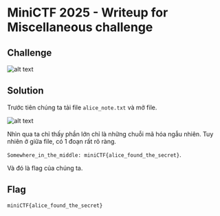 # MiniCTF 2025 - Writeup for Miscellaneous challenge

## Challenge

![alt text](image.png)

## Solution

Trước tiên chúng ta tải file `alice_note.txt` và mở file.

![alt text](image-1.png)

Nhìn qua ta chỉ thấy phần lớn chỉ là những chuỗi mã hóa ngẫu nhiên. Tuy nhiên ở giữa file, có 1 đoạn rất rõ ràng.

`Somewhere_in_the_middle: miniCTF{alice_found_the_secret}`.

Và đó là flag của chúng ta.

## Flag
`miniCTF{alice_found_the_secret}`